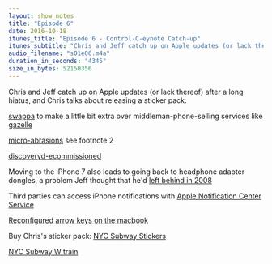 ```yaml
---
layout: show_notes
title: "Episode 6"
date: 2016-10-18
itunes_title: "Episode 6 - Control-C-eynote Catch-up"
itunes_subtitle: "Chris and Jeff catch up on Apple updates (or lack thereof) after a long hiatus, and Chris talks about releasing an iOS sticker pack."
audio_filename: "s01e06.m4a"
duration_in_seconds: "4345"
size_in_bytes: 52150356
---
```


Chris and Jeff catch up on Apple updates (or lack thereof) after a long hiatus, and Chris talks about releasing a sticker pack.

[swappa](https://swappa.com/) to make a little bit extra over middleman-phone-selling services like [gazelle](https://www.gazelle.com/)

[micro-abrasions](http://www.apple.com/iphone-7/) see footnote 2

[discoveryd-ecommissioned](http://www.macrumors.com/2015/05/26/apple-discoveryd-replaced-with-mdnsresponder/)

Moving to the iPhone 7 also leads to going back to headphone adapter dongles, a problem Jeff thought that he'd [left behind in 2008](http://pcmicrostore.com/roocase-black-35mm-earphone-headphone/cat-p/c/p10505921.html)

Third parties can access iPhone notifications with [Apple Notification Center Service](https://developer.apple.com/library/content/documentation/CoreBluetooth/Reference/AppleNotificationCenterServiceSpecification/Introduction/Introduction.html)

[Reconfigured arrow keys on the macbook](http://www.computershopper.com/var/ezwebin_site/storage/images/slideshow/first-look-apple-macbook-2015-unboxed/apple-macbook-2015-arrow-keys/1195437-1-eng-US/apple-macbook-2015-arrow-keys_slideshow_main.jpg)

Buy Chris's sticker pack: [NYC Subway Stickers](https://itunes.apple.com/us/app/nyc-subway-stickers/id1155239603?mt=8)

[NYC Subway W train](https://en.wikipedia.org/wiki/W_(New_York_City_Subway_service))